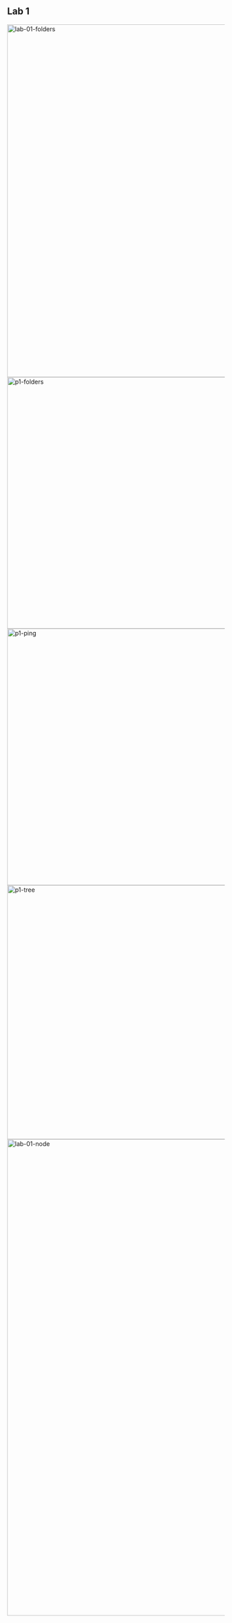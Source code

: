 ## Lab 1


<img width="815" alt="lab-01-folders" src="https://user-images.githubusercontent.com/84175061/120881183-5194e700-c584-11eb-8088-a458eb81d2e9.png">
<img width="581" alt="p1-folders" src="https://user-images.githubusercontent.com/84175061/120881184-52c61400-c584-11eb-9aee-6045339aee92.png">
<img width="593" alt="p1-ping" src="https://user-images.githubusercontent.com/84175061/120881185-535eaa80-c584-11eb-9dd8-849f014dac64.png">
<img width="587" alt="p1-tree" src="https://user-images.githubusercontent.com/84175061/120881186-53f74100-c584-11eb-979b-cde5e852cd3b.png">
<img width="1101" alt="lab-01-node" src="https://user-images.githubusercontent.com/84175061/120881188-53f74100-c584-11eb-96a7-b9e02d018f3c.png">


